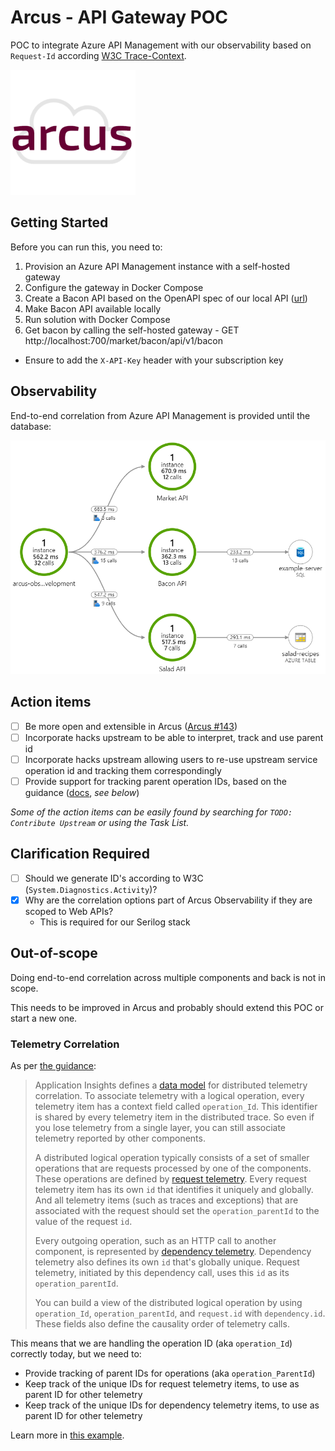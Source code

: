 # Arcus - API Gateway POC

POC to integrate Azure API Management with our observability based on `Request-Id` according [W3C Trace-Context](https://www.w3.org/TR/trace-context/).

![Arcus](https://raw.githubusercontent.com/arcus-azure/arcus/master/media/arcus.png)

## Getting Started

Before you can run this, you need to:

1. Provision an Azure API Management instance with a self-hosted gateway
2. Configure the gateway in Docker Compose
3. Create a Bacon API based on the OpenAPI spec of our local API ([url](http://localhost:789/api/docs/index.html))
4. Make Bacon API available locally
5. Run solution with Docker Compose
6. Get bacon by calling the self-hosted gateway - GET http://localhost:700/market/bacon/api/v1/bacon
  - Ensure to add the `X-API-Key` header with your subscription key

## Observability

End-to-end correlation from Azure API Management is provided until the database:

![Overview](media/observability-example.png)

## Action items

- [ ] Be more open and extensible in Arcus ([Arcus #143](https://github.com/arcus-azure/arcus/issues/143))
- [ ] Incorporate hacks upstream to be able to interpret, track and use parent id
- [ ] Incorporate hacks upstream allowing users to re-use upstream service operation id and tracking them correspondingly
- [ ] Provide support for tracking parent operation IDs, based on the guidance ([docs](https://docs.microsoft.com/en-us/azure/azure-monitor/app/correlation#data-model-for-telemetry-correlation), *see below*)

_Some of the action items can be easily found by searching for `TODO: Contribute Upstream` or using the Task List._

## Clarification Required

- [ ] Should we generate ID's according to W3C (`System.Diagnostics.Activity`)?
- [x] Why are the correlation options part of Arcus Observability if they are scoped to Web APIs?
  - This is required for our Serilog stack

## Out-of-scope

Doing end-to-end correlation across multiple components and back is not in scope.

This needs to be improved in Arcus and probably should extend this POC or start a new one.

### Telemetry Correlation

As per [the guidance](https://docs.microsoft.com/en-us/azure/azure-monitor/app/correlation#data-model-for-telemetry-correlation):

> Application Insights defines a [data model](../../azure-monitor/app/data-model.md) for distributed telemetry correlation. To associate telemetry with a logical operation, every telemetry item has a context field called `operation_Id`. This identifier is shared by every telemetry item in the distributed trace. So even if you lose telemetry from a single layer, you can still associate telemetry reported by other components.
> 
> A distributed logical operation typically consists of a set of smaller operations that are requests processed by one of the components. These operations are defined by [request telemetry](../../azure-monitor/app/data-model-request-telemetry.md). Every request telemetry item has its own `id` that identifies it uniquely and globally. And all telemetry items (such as traces and exceptions) that are associated with the request should set the `operation_parentId` to the value of the request `id`.
> 
> Every outgoing operation, such as an HTTP call to another component, is represented by [dependency telemetry](../../azure-monitor/app/data-model-dependency-telemetry.md). Dependency telemetry also defines its own `id` that's globally unique. Request telemetry, initiated by this dependency call, uses this `id` as its `operation_parentId`.
> 
> You can build a view of the distributed logical operation by using `operation_Id`, `operation_parentId`, and `request.id` with `dependency.id`. These fields also define the causality order of telemetry calls.

This means that we are handling the operation ID (aka `operation_Id`) correctly today, but we need to:

- Provide tracking of parent IDs for operations (aka `operation_ParentId`)
- Keep track of the unique IDs for request telemetry items, to use as parent ID for other telemetry
- Keep track of the unique IDs for dependency telemetry items, to use as parent ID for other telemetry

Learn more in [this example](https://docs.microsoft.com/en-us/azure/azure-monitor/app/correlation#example).
